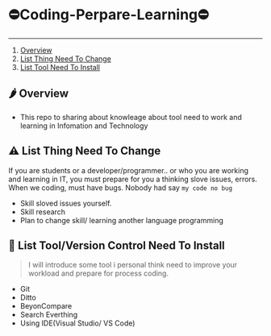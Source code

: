 # ⛔️Coding-Perpare-Learning⛔️
<hr>

1. [Overview](#overview)
2. [List Thing Need To Change](#changethink)
3. [List Tool Need To Install](#needinstall)

## 🌶 Overview

  * This repo to sharing about knowleage about tool need to work and learning in Infomation and Technology

## ⚠️ List Thing Need To Change
  If you are students or a developer/programmer.. or who you are working and learning in IT, you must prepare for you a thinking slove issues, errors. When we coding, must have bugs. Nobody had say `my code no bug`
  - Skill sloved issues yourself.
  - Skill research 
  - Plan to change skill/ learning another language programming
  
## 📜 List Tool/Version Control Need To Install 
>I will introduce some tool i personal think need to improve your workload and prepare for process coding.
 * Git
 * Ditto
 * BeyonCompare
 * Search Everthing
 * Using IDE(Visual Studio/ VS Code)
 

